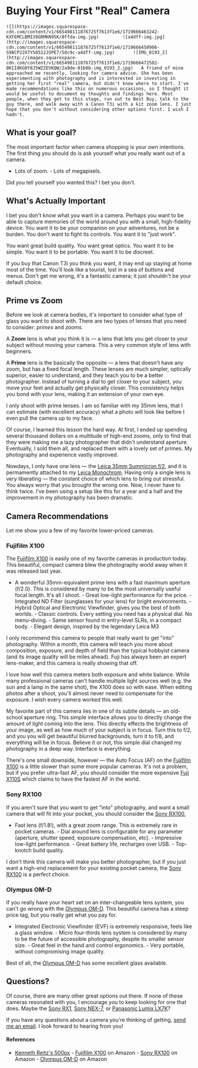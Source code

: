 # Buying Your First "Real" Camera

    ![](https://images.squarespace-cdn.com/content/v1/665498111876725f7613f1e6/1719666463242-KXFEMCLBMI39GRMKN95K/0ffda-img.jpg)         ![a4dff-img.jpg](http://images.squarespace-cdn.com/content/v1/665498111876725f7613f1e6/1719666450906-S98CP22X7YS0512JSPE7/58c9c-a4dff-img.jpg)       ![IMG_0193_2](http://images.squarespace-cdn.com/content/v1/665498111876725f7613f1e6/1719666472502-0KII8KG0Y8J5WZZEVKQW/2a9de-01b0b-img_0193_2.jpg)   A friend of mine approached me recently, looking for camera advice. She has been experimenting with photography and is interested in investing in getting her first "real" camera, but didn't know where to start. I've made recommendations like this on numerous occasions, so I thought it would be useful to document my thoughts and findings here. Most people, when they get to this stage, run out to Best Buy, talk to the guy there, and walk away with a Canon T3i with a kit zoom lens. I just hope that you don't without considering other options first. I wish I hadn't.

 ## What is your goal?

 The most important factor when camera shopping is your own intentions. The first thing you should do is ask yourself what you really want out of a camera.

 * Lots of zoom. \- Lots of megapixels.

 Did you tell yourself you wanted this? I bet you don't.

 ## What's Actually Important

 I bet you don't know what you want in a camera. Perhaps you want to be able to capture memories of the world around you with a small, high\-fidelity device. You want it to be your companion on your adventures, not be a burden. You don't want to fight its controls. You want it to "just work".

 You want great build quality. You want great optics. You want it to be simple. You want it to be portable. You want it to be discreet.

 If you buy that Canon T3i you think you want, it may end up staying at home most of the time. You'll look like a tourist, lost in a sea of buttons and menus. Don't get me wrong, it's a fantastic camera; it just shouldn't be your default choice.

 ## Prime vs Zoom

 Before we look at camera bodies, it's important to consider what type of glass you want to shoot with. There are two types of lenses that you need to consider: *primes* and *zooms*.

 A **Zoom** lens is what you think it is — a lens that lets you get closer to your subject without moving your camera. This a very common style of lens with beginners.

 A **Prime** lens is the basically the opposite — a lens that doesn't have any zoom, but has a fixed focal length. These lenses are much simpler, optically superior, easier to understand, and they teach you to be a better photographer. Instead of turning a dial to get closer to your subject, you move your feet and actually get physically closer. This consistency helps you bond with your lens, making it an extension of your own eye.

 I only shoot with prime lenses. I am so familiar with my 35mm lens, that I can estimate (with excellent accuracy) what a photo will look like before I even pull the camera up to my face.

 Of course, I learned this lesson the hard way. At first, I ended up spending several thousand dollars on a multitude of high\-end zooms, only to find that they were making me a lazy photographer that didn't understand aperture. Eventually, I sold them all, and replaced them with a lovely set of primes. My photography and experience vastly improved.

 Nowdays, I only have one lens — the [Leica 35mm Summicron f/2](http://www.amazon.com/gp/product/B000U9JYD0/ref=as_li_ss_tl?ie=UTF8&camp=1789&creative=390957&creativeASIN=B000U9JYD0&linkCode=as2&tag=bookforkind-20), and it is permamently attached to my [Leica Monochrom](http://kennethreitz.org/leica-monochrom-review/). Having only a single lens is very liberating — the constant choice of which lens to bring out stressful. You always worry that you brought the wrong one. Now, I never have to think twice. I've been using a setup like this for a year and a half and the improvement in my photography has been dramatic.

 ## Camera Recommendations

 Let me show you a few of my favorite lower\-priced cameras.

 ### Fujifilm X100

 The [Fujifilm X100](http://www.amazon.com/gp/product/B0043RS864/ref=as_li_ss_tl?ie=UTF8&camp=1789&creative=390957&creativeASIN=B0043RS864&linkCode=as2&tag=bookforkind-20) is easily one of my favorite cameras in production today. This beautiful, compact camera blew the photography world away when it was released last year.

 * A wonderful 35mm\-equivalent prime lens with a fast maximum aperture (f/2\.0\). This is considered by many to be the most universally useful focal length. It's all I shoot. \- Great low\-light performance for the price. \- Integrated ND Filter (sunglasses for your lens) for bright environments. \- Hybrid Optical and Electronic Viewfinder, gives you the best of both worlds. \- Classic controls. Every setting you need has a physical dial. No menu\-diving. \- Same sensor found in entry\-level SLRs, in a compact body. \- Elegant design, inspired by the legendary Leica M3

 I only recommend this camera to people that really want to get "into" photography. Within a month, this camera will teach you more about composition, exposure, and depth of field than the typical hobbyist camera (and its image quality will be miles ahead). Fuji has always been an expert lens\-maker, and this camera is really showing that off.

 I love how well this camera meters both exposure and white balance. While many professional cameras can't handle multiple light sources well (e.g. the sun and a lamp in the same shot), the X100 does so with ease. When editing photos after a shoot, you'll almost never need to compensate for the exposure. I wish every camera worked this well.

 My favorite part of this camera lies in one of its subtle details — an old\-school aperture ring. This simple interface allows you to directly change the amount of light coming into the lens. This directly effects the brightness of your image, as well as how much of your subject is in focus. Turn this to f/2, and you you will get beautiful blurred backgrounds, turn it to f/8, and everything will be in focus. Believe it or not, this simple dial changed my photography in a deep way. Interface is everything.

 There's one small downside, however — the Auto Focus (AF) on the [Fujifilm X100](http://www.amazon.com/gp/product/B0043RS864/ref=as_li_ss_tl?ie=UTF8&camp=1789&creative=390957&creativeASIN=B0043RS864&linkCode=as2&tag=bookforkind-20) is a little slower than some more popular cameras. It's not a problem, but if you prefer ultra\-fast AF, you should consider the more expensive [Fuji X110S](http://www.amazon.com/gp/product/B00ATM1MVA/ref=as_li_ss_tl?ie=UTF8&camp=1789&creative=390957&creativeASIN=B00ATM1MVA&linkCode=as2&tag=bookforkind-20) which claims to have the fastest AF in the world.

 ### Sony RX100

 If you aren't sure that you want to get "into" photography, and want a small camera that will fit into your pocket, you should consider the [Sony RX100](http://www.amazon.com/gp/product/B00889ST2G/ref=as_li_ss_tl?ie=UTF8&camp=1789&creative=390957&creativeASIN=B00889ST2G&linkCode=as2&tag=bookforkind-20),

 * Fast lens (f/1\.8!), with a great zoom range. This is extremely rare in pocket cameras. \- Dial around lens is configurable for any parameter (aperture, shutter speed, exposure compensation, etc). \- Impressive low\-light performance. \- Great battery life, recharges over USB. \- Top\-knotch build quality.

 I don't think this camera will make you better photographer, but if you just want a high\-end replacement for your existing pocket camera, the [Sony RX100](http://www.amazon.com/gp/product/B00889ST2G/ref=as_li_ss_tl?ie=UTF8&camp=1789&creative=390957&creativeASIN=B00889ST2G&linkCode=as2&tag=bookforkind-20) is a perfect choice.

 ### Olympus OM\-D

 If you really have your heart set on an inter\-changeable lens system, you can't go wrong with the [Olympus OM\-D](http://www.amazon.com/gp/product/B00CHJO49A/ref=as_li_ss_tl?ie=UTF8&camp=1789&creative=390957&creativeASIN=B00CHJO49A&linkCode=as2&tag=bookforkind-20). This beautiful camera has a steep price tag, but you really get what you pay for.

 * Integrated Electronic Viewfinder (EVF) is extremely responsive, feels like a glass window. \- Micro four\-thirds lens system is considered by many to be the future of accessible photography, despite its smaller sensor size. \- Great feel in the hand and control ergonomics. \- Very portable, without compromising image quality.

 Best of all, the [Olympus OM\-D](http://www.amazon.com/gp/product/B00CHJO49A/ref=as_li_ss_tl?ie=UTF8&camp=1789&creative=390957&creativeASIN=B00CHJO49A&linkCode=as2&tag=bookforkind-20) has some excellent glass available.

 ## Questions?

 Of course, there are many other great options out there. If none of these cameras resonated with you, I encourage you to keep looking for one that does. Maybe the [Sony RX1](http://www.amazon.com/gp/product/B0097CXFCC/ref=as_li_ss_tl?ie=UTF8&camp=1789&creative=390957&creativeASIN=B0097CXFCC&linkCode=as2&tag=bookforkind-20), [Sony NEX\-7](http://www.amazon.com/gp/product/B005IHAIEI/ref=as_li_ss_tl?ie=UTF8&camp=1789&creative=390957&creativeASIN=B005IHAIEI&linkCode=as2&tag=bookforkind-20), or [Panasonic Lumix LX7K](http://www.amazon.com/gp/product/B008MB719C/ref=as_li_ss_tl?ie=UTF8&camp=1789&creative=390957&creativeASIN=B008MB719C&linkCode=as2&tag=bookforkind-20)?

 If you have any questions about a camera you're thinking of getting, [send me an email](mailto:me@kennethreitz.com). I look forward to hearing from you!

 #### References

 * [Kenneth Reitz's 500px](http://500px.com/kennethreitz) \- [Fujifilm X100](http://www.amazon.com/gp/product/B0043RS864/ref=as_li_ss_tl?ie=UTF8&camp=1789&creative=390957&creativeASIN=B0043RS864&linkCode=as2&tag=bookforkind-20) on Amazon \- [Sony RX100](http://www.amazon.com/gp/product/B00889ST2G/ref=as_li_ss_tl?ie=UTF8&camp=1789&creative=390957&creativeASIN=B00889ST2G&linkCode=as2&tag=bookforkind-20) on Amazon \- [Olympus OM\-D](http://www.amazon.com/gp/product/B00CHJO49A/ref=as_li_ss_tl?ie=UTF8&camp=1789&creative=390957&creativeASIN=B00CHJO49A&linkCode=as2&tag=bookforkind-20) on Amazon

  